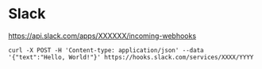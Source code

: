 # Slack

https://api.slack.com/apps/XXXXXX/incoming-webhooks

    curl -X POST -H 'Content-type: application/json' --data '{"text":"Hello, World!"}' https://hooks.slack.com/services/XXXX/YYYY
